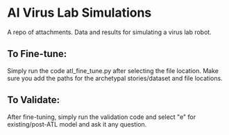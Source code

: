 # AI Virus Lab Simulations 
A repo of attachments. Data and results for simulating a virus lab robot.

## To Fine-tune:
Simply run the code atl_fine_tune.py after selecting the file location. Make sure you add the paths for the archetypal stories/dataset and file locations.

## To Validate: 
After fine-tuning, simply run the validation code and select "e" for existing/post-ATL model and ask it any question.
